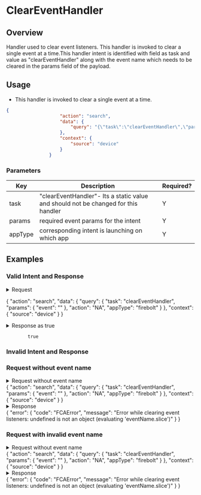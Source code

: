 # ClearEventHandler 

## Overview

Handler used to clear event listeners. This handler is invoked to clear a single event at a time.This handler intent is identified with field as task and value as "clearEventHandler" along with the event name which needs to be cleared in the params field of the payload.
## Usage
* This handler is invoked to clear a single event at a time.

```json
{
                    "action": "search",
                    "data": {
                        "query": "{\"task\":\"clearEventHandler\",\"params\":{\"event\":\"<eventName>\"},\"action\":\"NA\",\"appType\":\"firebolt\"}"
                    },
                    "context": {
                        "source": "device"
                    }
                }
```

### Parameters

| Key                   | Description                                                                           | Required? |
|-----------------------|---------------------------------------------------------------------------------------|-----------|
| task                  | "clearEventHandler"- Its a static value and should not be changed for this handler    | Y         |
| params                | required event params for the intent                                                  | Y         |
| appType               | corresponding intent is launching on which app                                        | Y         |


## Examples

### Valid Intent and Response

<details>
    <summary>Request</summary>
</details>

{
    "action": "search",
    "data": {
        "query": {
            "task": "clearEventHandler",
            "params": {
                "event": "<eventName>"
            },
            "action": "NA",
            "appType": "firebolt"
        }
    },
    "context": {
        "source": "device"
    }
}


<details>
    <summary>Response as true</summary>
</details>

            true


### Invalid Intent and Response
### Request without event name
<details>
    <summary>Request without event name </summary>
</details>
    {
        "action": "search",
            "data": {
                "query": {
                    "task": "clearEventHandler",
                    "params": {
                        "event": ""
                    },
                    "action": "NA",
                    "appType": "firebolt"
                }
            },
            "context": {
                "source": "device"
            }
    }
<details>
    <summary>Response</summary>
</details> 
    {
        "error": {
            "code": "FCAError",
            "message": "Error while clearing event listeners: undefined is not an object (evaluating 'eventName.slice')"
        }
    }

### Request with invalid event name
<details>
    <summary>Request without event name </summary>
</details>
    {
        "action": "search",
            "data": {
                "query": {
                    "task": "clearEventHandler",
                    "params": {
                        "event": "<Invalid eventName>"
                    },
                    "action": "NA",
                    "appType": "firebolt"
                }
            },
            "context": {
                "source": "device"
            }
    }

<details>
    <summary>Response</summary>
</details> 
    {
        "error": {
            "code": "FCAError",
            "message": "Error while clearing event listeners: undefined is not an object (evaluating 'eventName.slice')"
        }
    }
